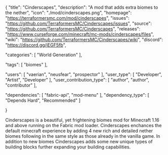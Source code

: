 {
  "title": "Cinderscapes",
  "description": "A mod that adds extra biomes to the nether",
  "icon": "./mod/cinderscapes.png",
  "homepage": "https://terraformersmc.com/mod/cinderscapes",
  "issues": "https://github.com/TerraformersMC/Cinderscapes/issues",
  "source": "https://github.com/TerraformersMC/Cinderscapes",
  "releases": "https://www.curseforge.com/minecraft/mc-mods/cinderscapes/files",
  "wiki": "https://github.com/TerraformersMC/Cinderscapes/wiki",
  "discord": "https://discord.gg/jEGF5fb",

  "categories": [
    "World Generation"
  ],

  "tags": [
    "biomes"
  ],

  "users": [
    "vaerian",
    "neusfear",
    "prospector"
  ],
  "user_type": [
    "Developer",
    "Artist",
    "Developer"
  ],
  "user_contribution_type": [
    "author",
    "author",
    "contributor"
  ],

  "dependencies": [
    "fabric-api",
    "mod-menu"
  ],
  "dependency_type": [
    "Depends Hard",
    "Recommended"
  ]

}

Cinderscapes is a beautiful, yet frightening biomes mod for Minecraft 1.16 and above running on the Fabric mod loader. Cinderscapes enchances the default minecraft experience by adding 4 new rich and detailed nether biomes following in the same style as those already in the vanilla game. In addition to new biomes Cinderscapes adds some new unique types of building blocks further expanding your building capabilities.
